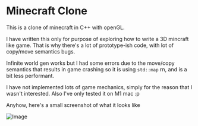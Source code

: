 # Minecraft Clone

This is a clone of minecraft in C++ with openGL.

I have written this only for purpose of exploring how to write a 3D mincraft like game.
That is why there's a lot of prototype-ish code, with lot of copy/move semantics bugs.

Infinite world gen works but I had some errors due to the move/copy semantics that results
in game crashing so it is using `std::map` rn, and is a bit less performant.

I have not implemented lots of game mechanics, simply for the reason that I wasn't interested. Also I've only tested it on M1 mac :p

Anyhow, here's a small screenshot of what it looks like

![Image](https://media.discordapp.net/attachments/931126671250165783/1157647520311283823/image.png?ex=65195ec4&is=65180d44&hm=0e4d4fe402f1322ce163d149fad878df733c33cbafc0247a0dd5364f35a628f3&=&width=540&height=556)
